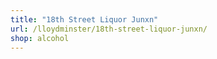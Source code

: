 ```yaml
---
title: "18th Street Liquor Junxn"
url: /lloydminster/18th-street-liquor-junxn/
shop: alcohol
---
```

